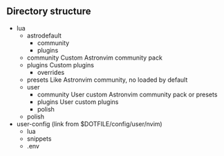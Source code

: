 ## Directory structure

- lua
  - astrodefault
    - community
    - plugins
  - community
    Custom Astronvim community pack
  - plugins
    Custom plugins
    - overrides
  - presets
    Like Astronvim community, no loaded by default
  - user
    - community
      User custom Astronvim community pack or presets
    - plugins
      User custom plugins
    - polish
  - polish
- user-config (link from $DOTFILE/config/user/nvim)
  - lua
  - snippets
  - .env
